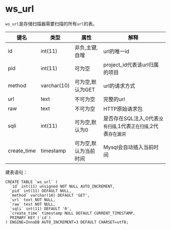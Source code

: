 # ws_url

`ws_url`是存储扫描器需要扫描的所有`url`的表。

 键名  | 类型        | 属性          | 解释
------|-------------|--------------|----
id    | int(11)     | 非负,主键,自增 | url的唯一id
pid   | int(11)     | 可为空        | project_id代表该url归属的项目
method| varchar(10)		| 可为空,默认为GET | url的请求方式
url	  | text 		| 不可为空		| 完整的url
raw   | text        | 不可为空		| HTTP原始请求包
sqli  | int(11)		| 可为空,默认为0 | 是否存在SQL注入,0代表`没有扫描`,1代表`正在扫描`,2代表`存在漏洞`
create_time | timestamp | 可为空,默认为当前时间 | Mysql会自动插入当前时间

建表语句：

```
CREATE TABLE `ws_url` (
  `id` int(11) unsigned NOT NULL AUTO_INCREMENT,
  `pid` int(11) DEFAULT NULL,
  `method` varchar(10) DEFAULT 'GET',
  `url` text NOT NULL,
  `raw` text NOT NULL,
  `sqli` int(11) DEFAULT '0',
  `create_time` timestamp NULL DEFAULT CURRENT_TIMESTAMP,
  PRIMARY KEY (`id`)
) ENGINE=InnoDB AUTO_INCREMENT=3 DEFAULT CHARSET=utf8;
```
